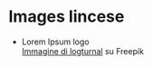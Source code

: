 # Images lincese

- Lorem Ipsum logo  
    <a href="https://it.freepik.com/vettori-gratuito/vettore-di-gradiente-del-logo-colorato-uccello_28267842.htm#query=logo&position=2&from_view=keyword&track=sph">Immagine di logturnal</a> su Freepik
